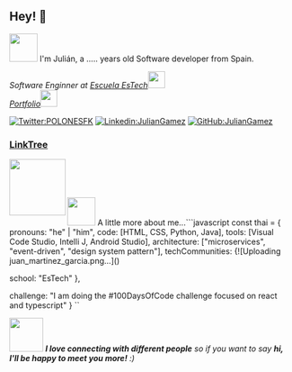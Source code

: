 
## Hey! 👋 
<img src="https://media.giphy.com/media/mGcNjsfWAjY5AEZNw6/giphy.gif" width="50">
I'm Julián, a ..... years old Software developer from Spain.

<p><em>Software Enginner at <a href="http://www.unb.br](https://escuelaestech.es/">Escuela EsTech</a><img src="https://media.giphy.com/media/fYSnHlufseco8Fh93Z/giphy.gif" width="30"></br><a href="https://juanmartinezgarcia.cms.webnode.es/">Portfolio</a><img src="#" width="30"></em></p>

[![Twitter:POLONESFK](https://img.shields.io/twitter/follow/POLONESFK)]((https://twitter.com/POLONESFK))
[![Linkedin:JulianGamez](https://img.shields.io/badge/Juan%20Martinez-blue?style=flat-square&logo=Linkedin&logoColor=white&link=https%3A%2F%2Fwww.linkedin.com%2Fin%2Fthaianebraga%2F)](https://www.linkedin.com/in/juan-mart%C3%ADnez-garc%C3%ADa-26a165286/)
[![GitHub:JulianGamez](https://img.shields.io/github/followers/juanmartinez-estech)]((https://github.com/juanmartinez-estech))
<h3><a href="https://linktr.ee/juan_martinez_garcia">LinkTree</a></h3>
<img align="left"src="https://github.com/juanmartinez-estech/juanmartinez-estech/assets/148443027/77cc2f60-5850-4fd3-923a-67a791822d98" witdh="100" height="100">
<br>
<br>
<br>
<br>

 <img src="https://media.giphy.com/media/VgCDAzcKvsR6OM0uWg/giphy.gif" width="50"> 
A little more about me...```javascript
const thai = {
pronouns: "he" | "him",
code: [HTML, CSS, Python, Java],
tools: [Visual Code Studio, Intelli J, Android Studio],
architecture: ["microservices", "event-driven", "design system pattern"],
techCommunities: {![Uploading juan_martinez_garcia.png...]()

school: "EsTech"
},

challenge: "I am doing the #100DaysOfCode challenge focused on react and typescript"
}
``

<img src="https://media.giphy.com/media/LnQjpWaON8nhr21vNW/giphy.gif" width="60">
<em><b>I love connecting with different people</b> so if you want to say <b>hi, I'll be happy
to meet you more!</b> :)</em>
